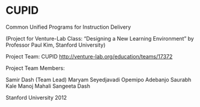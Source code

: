 CUPID
=====
Common Unified Programs for Instruction Delivery
 
(Project for Venture-Lab Class: “Designing a New Learning Environment” by Professor Paul Kim, Stanford University)

Project Team:
CUPID http://venture-lab.org/education/teams/17372

Project Team Members:

Samir Dash (Team Lead)
Maryam Seyedjavadi
Opemipo Adebanjo
Saurabh Kale
Manoj Mahali
Sangeeta Dash

 
 
Stanford University
2012 


